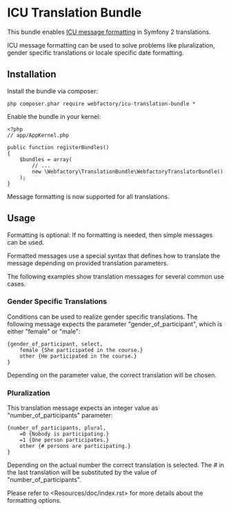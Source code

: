 # ICU Translation Bundle #

This bundle enables [ICU message formatting](http://userguide.icu-project.org/formatparse) in Symfony 2 translations.

ICU message formatting can be used to solve problems like pluralization, gender specific translations
or locale specific date formatting.

## Installation ##

Install the bundle via composer:

    php composer.phar require webfactory/icu-translation-bundle *

Enable the bundle in your kernel:

    <?php
    // app/AppKernel.php

    public function registerBundles()
    {
        $bundles = array(
            // ...
            new \Webfactory\TranslationBundle\WebfactoryTranslatorBundle()
        );
    }

Message formatting is now supported for all translations.

## Usage ##

Formatting is optional: If no formatting is needed, then simple messages can be used.

Formatted messages use a special syntax that defines how to translate the message
depending on provided translation parameters.

The following examples show translation messages for several common use cases.

### Gender Specific Translations ###

Conditions can be used to realize gender specific translations.
The following message expects the parameter "gender_of_participant", which is
either "female" or "male":

    {gender_of_participant, select,
        female {She participated in the course.}
        other {He participated in the course.}
    }

Depending on the parameter value, the correct translation will be chosen.

### Pluralization ###

This translation message expects an integer value as "number_of_participants" parameter:

    {number_of_participants, plural,
        =0 {Nobody is participating.}
        =1 {One person participates.}
        other {# persons are participating.}
    }

Depending on the actual number the correct translation is selected. The *#* in
the last translation will be substituted by the value of "number_of_participants".

Please refer to <Resources/doc/index.rst> for more details about the formatting options.